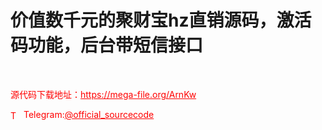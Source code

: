 # 价值数千元的聚财宝hz直销源码，激活码功能，后台带短信接口

<br>


<p style="color: red;">源代码下载地址：<a href="https://mega-file.org/ArnKw" style="color: red;">https://mega-file.org/ArnKw</a></p><p style="color: red;"><img src="https://cdn-icons-png.flaticon.com/512/2111/2111646.png" alt="Telegram Icon" style="width: 16px; vertical-align: middle; margin-right: 5px;">Telegram:<a href="https://t.me/official_sourcecode" style="color: red;">@official_sourcecode</a></p>